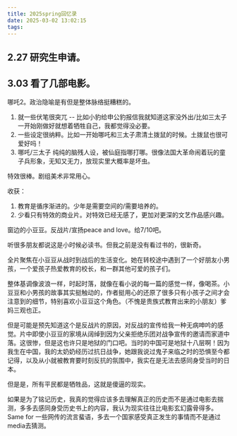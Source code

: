 ```yaml
---
title: 2025spring回忆录
date: 2025-03-02 13:02:15
tags:
---
```


## 2.27 研究生申请。


## 3.03 看了几部电影。

哪吒2。政治隐喻是有但是整体脉络挺糟糕的。

1. 就一些伏笔很突兀 -- 比如小豹给申公豹报信我就知道这家没外出/比如三太子一开始刚做好就想着牺牲自己，我都觉得没必要。
2. 一些设定很纳粹。比如一开始哪吒和三太子肃清土拨鼠的时候。土拨鼠也很可爱好吗！
3. 哪吒/三太子 纯纯的脑残人设，被仙庭指哪打哪。很像法国大革命闹着玩的童子兵形象，无知又无力，放现实里大概率是坏虫。

特效很棒。剧组美术非常用心。

收获：
1. 教育是循序渐进的。少年是需要空间的/需要培养的。
2. 少看只有特效的商业片。对特效已经无感了，更加对更深的文艺作品感兴趣。

窗边的小豆豆。反战片/宣扬peace and love。给7/10吧。

听很多朋友都说这是小时候必读书。但我之前是没有看过书的，很新奇。

全片聚焦在小豆豆从战时到战后的生活变化。她在转校途中遇到了一个好朋友小男孩，一个爱孩子热爱教育的校长，和一群其他可爱的孩子们。

整体基调像波浪一样，时起时落，就像在看小说的每一篇的感觉一样，像喝茶。小豆豆和小男孩的故事其实挺触动的，作者挺用心的还原了很多只有小孩子之间才会注意到的细节，特别喜欢小豆豆这个角色。（不愧是贵族式教育出来的小朋友）爹妈三观也正。

但是可能是预先知道这个是反战片的原因，对反战的宣传给我一种无病呻吟的感觉。片中即使小豆豆的家境从阔绰到因为父亲拒绝乐团对战争宣传的邀请而家道中落。这很惨，但是这也许只是地狱的门口吧。当时的中国可是地狱十八层啊！因为我生在中国，我的太奶奶经历过抗日战争，她跟我说过鬼子来临之时的恐惧至今都记得，以及从小就被教育要时刻反抗的氛围中，我实在是无法去感同身受当时的日本。

但是是，所有平民都是牺牲品，这就是傻逼的现实。

如果是为了铭记历史，我真的觉得应该多去理解真正的历史而不是通过电影去揣测，多多去感同身受历史书上的内容，我认为现实往往比电影玄幻露骨得多。Same for 一些网传的流言蜚语，多去一个国家感受真正发生的事情而不是通过media去猜测。